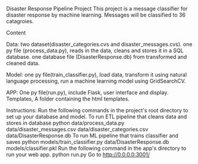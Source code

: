 Disaster Response Pipeline Project
This project is a message classifier for disaster response by machine learning. Messages will be classified to 36 catagroies.

Content

Data: two dataset(disaster_categories.cvs and disaster_messages.cvs).
one py file (process_data.py), reads in the data, cleans and stores it in a SQL database.
one database file (DisasterResponse.db) from transformed and cleaned data.

Model: one py file(train_classifier.py), load data, transform it using natural language processing, run a machine learning model using GridSearchCV.

APP: 
One py file(run.py), include Flask, user interface and display.
Templates, A folder containing the html templates.

Instructions:
Run the following commands in the project's root directory to set up your database and model.
To run ETL pipeline that cleans data and stores in database python data/process_data.py data/disaster_messages.csv data/disaster_categories.csv data/DisasterResponse.db
To run ML pipeline that trains classifier and saves python models/train_classifier.py data/DisasterResponse.db models/classifier.pkl
Run the following command in the app's directory to run your web app. python run.py
Go to http://0.0.0.0:3001/
